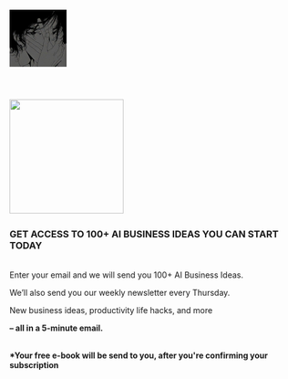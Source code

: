 # <img width="100" height="100" src="/gambar.jpg"> 
<br>
<p align="left">
  <img width="200" height="200" src="https://picsum.photos/200/200">
</p>
<h3>GET ACCESS TO 100+ AI BUSINESS IDEAS YOU CAN START TODAY</h3>
<br>
Enter your email and we will send you 100+ AI Business Ideas.



We’ll also send you our weekly newsletter every Thursday. 

 

New business ideas, productivity life hacks, and more 

<strong> – all in a 5-minute email. </strong>

<div id="custom-substack-embed"></div>


<script>
  window.CustomSubstackWidget = {
    substackUrl: "fthar.substack.com",
    placeholder: "Enter Your Email Address",
    buttonText: "SUBSCRIBE",
    theme: "custom",
    colors: {
      primary: "#DBE705",
      input: "#FFFFFF",
      email: "#000000",
      text: "#000000",
    }
  };
</script>
<script src="https://substackapi.com/widget.js" async></script>
<br>
<strong>*Your free e-book will be send to you, after you're confirming your subscription</strong>
